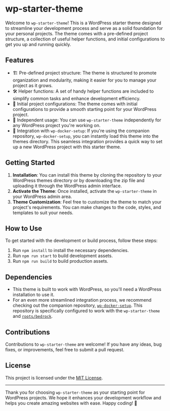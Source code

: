 # wp-starter-theme

Welcome to `wp-starter-theme`! This is a WordPress starter theme designed to streamline your development process and serve as a solid foundation for your personal projects. The theme comes with a pre-defined project structure, a collection of useful helper functions, and initial configurations to get you up and running quickly.

## Features

- 🏗️ Pre-defined project structure: The theme is structured to promote organization and modularity, making it easier for you to manage your project as it grows.
- 🛠️ Helper functions: A set of handy helper functions are included to simplify common tasks and enhance development efficiency.
- 🚀 Initial project configurations: The theme comes with initial configurations to provide a smooth starting point for your WordPress project.
- 🌟 Independent usage: You can use `wp-starter-theme` independently for any WordPress project you're working on.
- 🐳 Integration with `wp-docker-setup`: If you're using the companion repository, `wp-docker-setup`, you can instantly load this theme into the themes directory. This seamless integration provides a quick way to set up a new WordPress project with this starter theme.

## Getting Started

1. **Installation**: You can install this theme by cloning the repository to your WordPress themes directory or by downloading the zip file and uploading it through the WordPress admin interface.
2. **Activate the Theme**: Once installed, activate the `wp-starter-theme` in your WordPress admin area.
3. **Theme Customization**: Feel free to customize the theme to match your project's requirements. You can make changes to the code, styles, and templates to suit your needs.

## How to Use

To get started with the development or build process, follow these steps:

1. Run `npm install` to install the necessary dependencies.
2. Run `npm run start` to build development assets.
3. Run `npm run build` to build production assets.

## Dependencies

- This theme is built to work with WordPress, so you'll need a WordPress installation to use it.
- For an even more streamlined integration process, we recommend checking out the companion repository, [`wp-docker-setup`](https://github.com/abredikis/wp-docker-setup). This repository is specifically configured to work with the `wp-starter-theme` and [`roots/bedrock`](https://github.com/roots/bedrock).

## Contributions

Contributions to `wp-starter-theme` are welcome! If you have any ideas, bug fixes, or improvements, feel free to submit a pull request.

## License

This project is licensed under the [MIT License](LICENSE.md).

---

Thank you for choosing `wp-starter-theme` as your starting point for WordPress projects. We hope it enhances your development workflow and helps you create amazing websites with ease. Happy coding! 🚀
